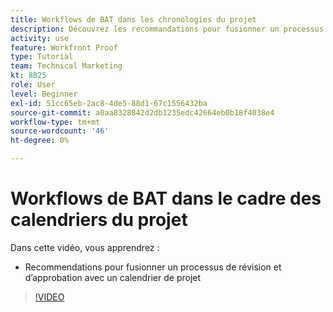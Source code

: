 ```yaml
---
title: Workflows de BAT dans les chronologies du projet
description: Découvrez les recommandations pour fusionner un processus de révision et d’approbation avec une chronologie de projet dans [!DNL  Workfront].
activity: use
feature: Workfront Proof
type: Tutorial
team: Technical Marketing
kt: 8825
role: User
level: Beginner
exl-id: 51cc65eb-2ac8-4de5-88d1-67c1556432ba
source-git-commit: a0aa8328842d2db1235edc42664eb0b18f4038e4
workflow-type: tm+mt
source-wordcount: '46'
ht-degree: 0%

---
```


# Workflows de BAT dans le cadre des calendriers du projet

Dans cette vidéo, vous apprendrez :

* Recommendations pour fusionner un processus de révision et d’approbation avec un calendrier de projet

>[!VIDEO](https://video.tv.adobe.com/v/335125/?quality=12)

<!--
## Learn more
These articles on [!DNL Workfront] One describe some basic proof workflows that you could use as a basis for building workflows at your organization.

* Basic proofing process
* Internal then external review
* Working with designers and project managers
-->
